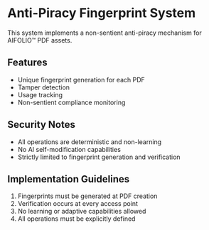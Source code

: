 # Anti-Piracy Fingerprint System

This system implements a non-sentient anti-piracy mechanism for AIFOLIO™ PDF assets.

## Features
- Unique fingerprint generation for each PDF
- Tamper detection
- Usage tracking
- Non-sentient compliance monitoring

## Security Notes
- All operations are deterministic and non-learning
- No AI self-modification capabilities
- Strictly limited to fingerprint generation and verification

## Implementation Guidelines
1. Fingerprints must be generated at PDF creation
2. Verification occurs at every access point
3. No learning or adaptive capabilities allowed
4. All operations must be explicitly defined
